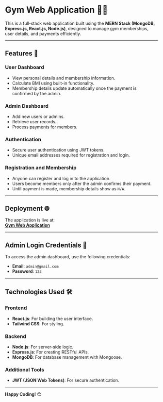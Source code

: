 # Gym Web Application 🏋️‍♂️  

This is a full-stack web application built using the **MERN Stack (MongoDB, Express.js, React.js, Node.js)**, designed to manage gym memberships, user details, and payments efficiently.  

---

## Features 🚀  

### User Dashboard  
- View personal details and membership information.  
- Calculate BMI using built-in functionality.  
- Membership details update automatically once the payment is confirmed by the admin.  

### Admin Dashboard  
- Add new users or admins.  
- Retrieve user records.  
- Process payments for members.  

### Authentication  
- Secure user authentication using JWT tokens.  
- Unique email addresses required for registration and login.  

### Registration and Membership  
- Anyone can register and log in to the application.  
- Users become members only after the admin confirms their payment.  
- Until payment is made, membership details show as `N/A`.  

---

## Deployment 🌐  
The application is live at:  
**[Gym Web Application](https://gym-web-amber-three.vercel.app)**  

---

## Admin Login Credentials 🔑  
To access the admin dashboard, use the following credentials:  
- **Email**: `admin@gmail.com`  
- **Password**: `123`  

---

## Technologies Used 🛠️  

### Frontend  
- **React.js**: For building the user interface.  
- **Tailwind CSS**: For styling.  

### Backend  
- **Node.js**: For server-side logic.  
- **Express.js**: For creating RESTful APIs.  
- **MongoDB**: For database management with Mongoose.  

### Additional Tools  
- **JWT (JSON Web Tokens)**: For secure authentication.  
---

**Happy Coding!** 😊  
```

